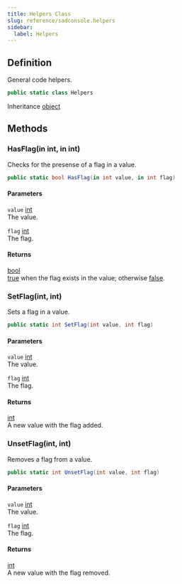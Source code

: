 ```yaml
---
title: Helpers Class
slug: reference/sadconsole.helpers
sidebar:
  label: Helpers
---
```

## Definition

General code helpers.

```csharp title="C#"
public static class Helpers
```

Inheritance [object](https://learn.microsoft.com/dotnet/api/system.object/)

## Methods

### HasFlag(in int, in int)

Checks for the presense of a flag in a value.

```csharp title="C#"
public static bool HasFlag(in int value, in int flag)
```

#### Parameters

`value` [int](https://learn.microsoft.com/dotnet/api/system.int32/)  
The value.

`flag` [int](https://learn.microsoft.com/dotnet/api/system.int32/)  
The flag.

#### Returns

[bool](https://learn.microsoft.com/dotnet/api/system.boolean/)  
<a href="https://learn.microsoft.com/dotnet/csharp/language-reference/builtin-types/bool">true</a> when the flag exists in the value; otherwise <a href="https://learn.microsoft.com/dotnet/csharp/language-reference/builtin-types/bool">false</a>.

### SetFlag(int, int)

Sets a flag in a value.

```csharp title="C#"
public static int SetFlag(int value, int flag)
```

#### Parameters

`value` [int](https://learn.microsoft.com/dotnet/api/system.int32/)  
The value.

`flag` [int](https://learn.microsoft.com/dotnet/api/system.int32/)  
The flag.

#### Returns

[int](https://learn.microsoft.com/dotnet/api/system.int32/)  
A new value with the flag added.

### UnsetFlag(int, int)

Removes a flag from a value.

```csharp title="C#"
public static int UnsetFlag(int value, int flag)
```

#### Parameters

`value` [int](https://learn.microsoft.com/dotnet/api/system.int32/)  
The value.

`flag` [int](https://learn.microsoft.com/dotnet/api/system.int32/)  
The flag.

#### Returns

[int](https://learn.microsoft.com/dotnet/api/system.int32/)  
A new value with the flag removed.